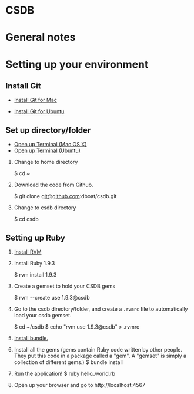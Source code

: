 CSDB
=========

# General notes
# Setting up your environment

## Install Git
* [Install Git for Mac](https://help.github.com/articles/set-up-git)

* [Install Git for Ubuntu](http://evgeny-goldin.com/blog/3-ways-install-git-linux-ubuntu/)

## Set up directory/folder
* [Open up Terminal (Mac OS X)](http://www.coderanch.com/t/111327/Mac/open-terminal-window-mac)
* [Open up Terminal (Ubuntu)](https://help.ubuntu.com/community/UsingTheTerminal)

1) Change to home directory

    $ cd ~

2) Download the code from Github.

    $ git clone git@github.com:dboat/csdb.git

3) Change to csdb directory

    $ cd csdb

## Setting up Ruby
1) [Install RVM](https://rvm.io/rvm/install/)

2) Install Ruby 1.9.3
    
    $ rvm install 1.9.3

3) Create a gemset to hold your CSDB gems

    $ rvm --create use 1.9.3@csdb

4) Go to the csdb directory/folder, and create a `.rvmrc` file to automatically load your csdb gemset.
    
    $ cd ~/csdb
    $ echo "rvm use 1.9.3@csdb" > .rvmrc

5) [Install bundle.](http://gembundler.com)

6) Install all the gems (gems contain Ruby code written by other people. They put this code in a package called a "gem". A "gemset" is simply a collection of different gems.)
    $ bundle install

7) Run the application!
    $ ruby hello_world.rb

8) Open up your browser and go to http://localhost:4567 